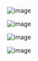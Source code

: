 ![image](https://github.com/user-attachments/assets/82171b96-14b7-4d98-a1b7-15aa9f307681)


![image](https://github.com/user-attachments/assets/4ecad9b7-d04b-43c7-8b13-de2f8ddd0a15)


![image](https://github.com/user-attachments/assets/d52073be-4ebc-4b5d-96f2-9d697c3ee6a4)


![image](https://github.com/user-attachments/assets/688bcc9f-8225-4fef-a434-e8d6d793986e)

